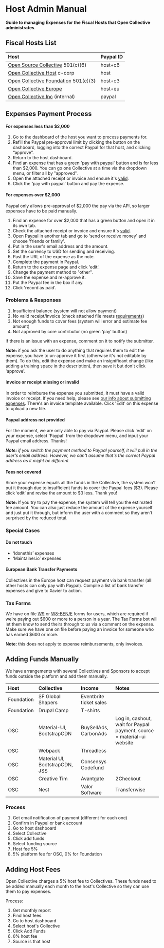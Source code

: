# Host Admin Manual

**Guide to managing Expenses for the Fiscal Hosts that Open Collective administrates.**

## Fiscal Hosts List <a id="docs-internal-guid-c63aa181-7fff-a12b-956a-0e66ccc70b1b"></a>

| Host | Paypal ID |
| :--- | :--- |
| [Open Source Collective](https://opencollective.com/opensourcecollective/collectives/expenses) 501\(c\)\(6\) | host+c6 |
| [Open Collective Host](https://opencollective.com/opencollective-host/collectives/expenses) c-corp | host |
| [Open Collective Foundation](https://opencollective.com/foundation/collectives/expenses) 501\(c\)\(3\) | host+c3 |
| [Open Collective Europe](https://opencollective.com/europe/collectives/expenses) | host+eu |
| [Open Collective Inc](https://opencollective.com/opencollectiveinc/collectives/expenses) \(internal\) | paypal |

## Expenses Payment Process

#### For expenses less than $2,000

1. Go to the dashboard of the host you want to process payments for.
2. Refill the Paypal pre-approval limit by clicking the button on the dashboard, logging into the correct Paypal for that host, and clicking “approve”. 
3. Return to the host dashboard.
4. Find an expense that has a green 'pay with paypal' button and is for less than $2,000. You can go one Collective at a time via the dropdown menu, or filter all by "approved".
5. Open the attached receipt or invoice and ensure it's [valid](../expenses/submitting-expenses.md#documentation-requirements).
6. Click the 'pay with paypal' button and pay the expense.

#### For expenses over $2,000

Paypal only allows pre-approval of $2,000 the pay via the API, so larger expenses have to be paid manually. 

1. Find an expense for over $2,000 that has a green button and open it in its own tab.
2. Check the attached receipt or invoice and ensure it's [valid](../expenses/submitting-expenses.md#documentation-requirements).
3. Open Paypal in another tab and go to 'send or receive money' and choose 'friends or family'.
4. Put in the user's email address and the amount.
5. Set the currency to USD for sending and receiving.
6. Past the URL of the expense as the note.
7. Complete the payment in Paypal.
8. Return to the expense page and click 'edit'.
9. Change the payment method to "other".
10. Save the expense and re-approve it.
11. Put the Paypal fee in the box if any.
12. Click 'record as paid'.

### Problems & Responses

1. Insufficient balance \(system will not allow payment\)
2. No valid receipt/invoice \(check attached file meets [requirements](../expenses/submitting-expenses.md#documentation-requirements)\)
3. Not enough funds to cover fees \(system will error and estimate fee amount\)
4. Not approved by core contributor \(no green ‘pay’ button\)   

If there is an issue with an expense, comment on it to notify the submitter.

**Note:** if you ask the user to do anything that requires them to edit the expense, you have to un-approve it first \(otherwise it's not editable by them\). To do this, edit the expense and make an insignificant change \(like adding a training space in the description\), then save it but don't click 'approve'.

#### Invoice or receipt missing or invalid

In order to reimburse the expense you submitted, it must have a valid invoice or receipt. If you need help, please see [our info about submitting expenses](../expenses/submitting-expenses.md). There's an invoice template available. Click 'Edit' on this expense to upload a new file.

#### Paypal address not provided

For the moment, we are only able to pay via Paypal. Please click 'edit' on your expense, select 'Paypal' from the dropdown menu, and input your Paypal email address. Thanks!

_**Note:** if you switch the payment method to Paypal yourself, it will pull in the user's email address. However, we can't assume that's the correct Paypal address as it might be different._

#### Fees not covered

Since your expense equals all the funds in the Collective, the system won’t put it through due to insufficient funds to cover the Paypal fees \($3\). Please click ‘edit’ and revise the amount to $3 less. Thank you!

**Note:** If you try to pay the expense, the system will tell you the estimated fee amount. You can also just reduce the amount of the expense yourself and just put it through, but inform the user with a comment so they aren't surprised by the reduced total.

### Special Cases

#### Do not touch

* ‘Idonethis’ expenses
* ‘Maintainer.io’ expenses

#### European Bank Transfer Payments

Collectives in the Europe host can request payment via bank transfer \(all other hosts can only pay with Paypal\). Compile a list of bank transfer expenses and give to Xavier to action.

### Tax Forms

We have on file [W9](https://www.dropbox.com/home/Open%20Source%20Collective%20501c6/IRS/W9) or [W8-BEN/E](https://www.dropbox.com/home/Open%20Source%20Collective%20501c6/IRS/W8-BEN) forms for users, which are required if we’re paying out $600 or more to a person in a year. The Tax Forms bot will let them know to send theirs through to us via a comment on the expense. Make sure we have one on file before paying an invoice for someone who has earned $600 or more. 

**Note:** this does not apply to expense reimbursements, only invoices.

## Adding Funds Manually

We have arrangements with several Collectives and Sponsors to accept funds outside the platform and add them manually.

| Host | Collective | Income | Notes |
| :--- | :--- | :--- | :--- |
| Foundation | SF Global Shapers | Eventbrite ticket sales |  |
| Foundation | Drupal Camp | T-shirts |  |
| OSC | Material-UI, BootstrapCDN | BuySellAds, CarbonAds | Log in, cashout, wait for Paypal payment, source = material-ui website |
| OSC | Webpack | Threadless |  |
| OSC | Material UI, BootstrapCDN, JSS | Consensys Codefund |  |
| OSC | Creative Tim | Avantgate | 2Checkout |
| OSC | Nest | Valor Software | Transferwise |

### Process

1. Get email notification of payment \(different for each one\)
2. Confirm in Paypal or bank account
3. Go to host dashboard
4. Select Collective
5. Click add funds
6. Select funding source
7. Host fee 5%
8. 5% platform fee for OSC, 0% for Foundation

## Adding Host Fees

Open Collective charges a 5% host fee to Collectives. These funds need to be added manually each month to the host's Collective so they can use them to pay expenses.

Process:

1. Get monthly report
2. Find host fees
3. Go to host dashboard
4. Select host's Collective
5. Click Add Funds
6. 0% host fee
7. Source is that host



##   

